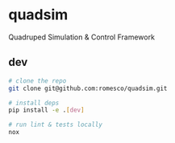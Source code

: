 # quadsim

Quadruped Simulation &amp; Control Framework

## dev
```bash
# clone the repo
git clone git@github.com:romesco/quadsim.git

# install deps
pip install -e .[dev]

# run lint & tests locally
nox

```


